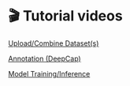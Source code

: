 # 🎬 Tutorial videos

[Upload/Combine Dataset(s)](tutorial-videos/dataset-upload-management.md)

[Annotation (DeepCap)](tutorial-videos/annotation-deepcap.md)

[Model Training/Inference](tutorial-videos/model-training-inference.md)
